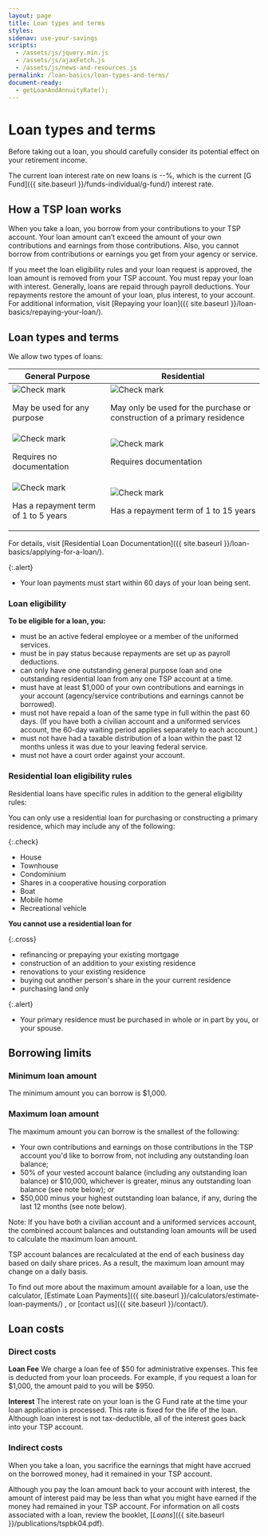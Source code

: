 ```yaml
---
layout: page
title: Loan types and terms
styles:
sidenav: use-your-savings
scripts:
  - /assets/js/jquery.min.js
  - /assets/js/ajaxFetch.js
  - /assets/js/news-and-resources.js
permalink: /loan-basics/loan-types-and-terms/
document-ready:
  - getLoanAndAnnuityRate();
---
```


# Loan types and terms

Before taking out a loan, you should carefully consider its potential effect on your retirement income.

<p>The current loan interest rate on new loans is <span id="loan-rate">--%</span>, which is the current <span class="nobr" markdown="1">[G Fund]({{ site.baseurl }}/funds-individual/g-fund/)</span> interest rate.</p>

## How a TSP loan works
When you take a loan, you borrow from your contributions to your TSP account. Your loan amount can’t exceed the amount of your own contributions and earnings from those contributions. Also, you cannot borrow from contributions or earnings you get from your agency or service.

If you meet the loan eligibility rules and your loan request is approved, the loan amount is removed from your TSP account. You must repay your loan with interest. Generally, loans are repaid through payroll deductions. Your repayments restore the amount of your loan, plus interest, to your account. For additional information, visit [Repaying your loan]({{ site.baseurl }}/loan-basics/repaying-your-loan/).

## Loan types and terms
We allow two types of loans:

<table class="icon-wrap">
  <thead>
    <tr>
      <th scope="col">General Purpose</th>
      <th scope="col">Residential</th>
    </tr>
  </thead>
  <tbody>
    <tr>
      <td><img src="{{ site.baseurl }}/assets/img/icons/check-circle-green.svg" alt="Check mark">
      <p>May be used for any purpose</p></td>
      <td><img src="{{ site.baseurl }}/assets/img/icons/check-circle-green.svg" alt="Check mark">
      <p>May only be used for the purchase or construction of a primary residence</p></td>
    </tr>
    <tr>
      <td><img src="{{ site.baseurl }}/assets/img/icons/check-circle-green.svg" alt="Check mark">
      <p>Requires no documentation</p></td>
      <td><img src="{{ site.baseurl }}/assets/img/icons/check-circle-green.svg" alt="Check mark">
      <p>Requires documentation</p></td>
    </tr>
    <tr>
      <td><img src="{{ site.baseurl }}/assets/img/icons/check-circle-green.svg" alt="Check mark">
      <p>Has a repayment term of 1 to 5 years</p></td>
      <td><img src="{{ site.baseurl }}/assets/img/icons/check-circle-green.svg" alt="Check mark">
      <p>Has a repayment term of 1 to 15 years</p></td>
    </tr>
  </tbody>
</table>

For details, visit [Residential Loan Documentation]({{ site.baseurl }}/loan-basics/applying-for-a-loan/).

{:.alert}
+ Your loan payments must start within 60 days of your loan being sent.

### Loan eligibility

**To be eligible for a loan, you:**
+ must be an active federal employee or a member of the uniformed services.
+ must be in pay status because repayments are set up as payroll deductions.
+ can only have one outstanding general purpose loan and one outstanding residential loan from any one TSP account at a time.
+ must have at least $1,000 of your own contributions and earnings in your account (agency/service contributions and earnings cannot be borrowed).
+ must not have repaid a loan of the same type in full within the past 60 days. (If you have both a civilian account and a uniformed services account, the 60-day waiting period applies separately to each account.)
+ must not have had a taxable distribution of a loan within the past 12 months unless it was due to your leaving federal service.
+ must not have a court order against your account.

### Residential loan eligibility rules
Residential loans have specific rules in addition to the general eligibility rules:

You can only use a residential loan for purchasing or constructing a primary residence, which may include any of the following:

{:.check}
+ House
+ Townhouse
+ Condominium
+ Shares in a cooperative housing corporation
+ Boat
+ Mobile home
+ Recreational vehicle

**You cannot use a residential loan for**

{:.cross}
+ refinancing or prepaying your existing mortgage
+ construction of an addition to your existing residence
+ renovations to your existing residence
+ buying out another person's share in the your current residence
+ purchasing land only

<p></p>

{:.alert}
+ Your primary residence must be purchased in whole or in part by you, or your spouse.


## Borrowing limits
### Minimum loan amount
The minimum amount you can borrow is $1,000.  

### Maximum loan amount
The maximum amount you can borrow is the smallest of the following:

<ul>
<li>Your own contributions and earnings on those contributions in the TSP account you'd like to borrow from, not including any outstanding loan balance;</li>
<li>50% of your <span data-term="Vested Account Balance" class="js-glossary-toggle term term-end">vested account balance</span> (including any outstanding loan balance) or $10,000, whichever is greater, minus any outstanding loan balance (see note below); or</li>
<li>$50,000 minus your highest outstanding loan balance, if any, during the last 12 months (see note below).</li>
</ul>

Note: If you have both a civilian account and a uniformed services account, the combined account balances and outstanding loan amounts will be used to calculate the maximum loan amount.

TSP account balances are recalculated at the end of each business day based on daily share prices. As a result, the maximum loan amount may change on a daily basis.

To find out more about the maximum amount available for a loan, use the calculator, [Estimate Loan Payments]({{ site.baseurl }}/calculators/estimate-loan-payments/) , or [contact us]({{ site.baseurl }}/contact/).

## Loan costs

### Direct costs

**Loan Fee** We charge a loan fee of $50 for administrative expenses. This fee is deducted from your loan proceeds. For example, if you request a loan for $1,000, the amount paid to you will be $950.

**Interest** The interest rate on your loan is the G Fund rate at the time your loan application is processed. This rate is fixed for the life of the loan. Although loan interest is not tax-deductible, all of the interest goes back into your TSP account.

### Indirect costs

When you take a loan, you sacrifice the earnings that might have accrued on the borrowed money, had it remained in your TSP account.

Although you pay the loan amount back to your account with interest, the amount of interest paid may be less than what you might have earned if the money had remained in your TSP account.
For information on all costs associated with a loan, review the booklet, [_Loans_]({{ site.baseurl }}/publications/tspbk04.pdf).
